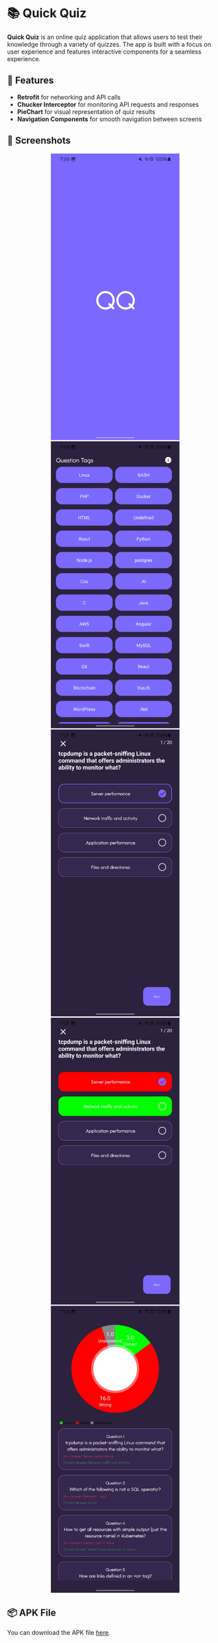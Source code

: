 # 📚 Quick Quiz

**Quick Quiz** is an online quiz application that allows users to test their knowledge through a variety of quizzes. The app is built with a focus on user experience and features interactive components for a seamless experience.

## 🚀 Features
- **Retrofit** for networking and API calls  
- **Chucker Interceptor** for monitoring API requests and responses  
- **PieChart** for visual representation of quiz results  
- **Navigation Components** for smooth navigation between screens  

## 📸 Screenshots
<p align="center">
  <img src="https://github.com/BoburjonMurodov/QuickQuiz/blob/main/Screenshot_20241025_190917_Quiz App.jpg" width="300"/>
  <img src="https://github.com/BoburjonMurodov/QuickQuiz/blob/main/Screenshot_20241025_190851_Quiz App.jpg" width="300"/>
  <img src="https://github.com/BoburjonMurodov/QuickQuiz/blob/main/Screenshot_20241025_190732_Quiz App.jpg" width="300"/>
  <img src="https://github.com/BoburjonMurodov/QuickQuiz/blob/main/Screenshot_20241025_190735_Quiz App.jpg" width="300"/>
  <img src="https://github.com/BoburjonMurodov/QuickQuiz/blob/main/Screenshot_20241025_190814_Quiz App.jpg" width="300"/>
</p>

## 📦 APK File
You can download the APK file [here](./app-debug.apk).
